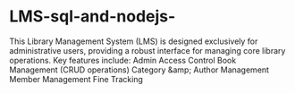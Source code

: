 # LMS-sql-and-nodejs-
This Library Management System (LMS) is designed exclusively for administrative users, providing a robust interface for managing core library operations. Key features include: Admin Access Control Book Management (CRUD operations) Category &amp;amp; Author Management Member Management Fine Tracking
